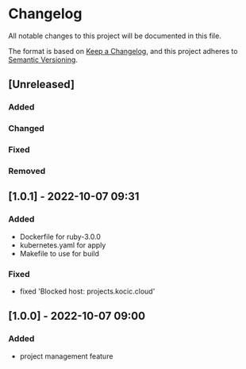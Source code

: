 # Changelog
All notable changes to this project will be documented in this file.

The format is based on [Keep a Changelog](https://keepachangelog.com/en/1.0.0/),
and this project adheres to [Semantic Versioning](https://semver.org/spec/v2.0.0.html).

## [Unreleased]
### Added
### Changed
### Fixed
### Removed

## [1.0.1] - 2022-10-07 09:31
### Added
- Dockerfile for ruby-3.0.0
- kubernetes.yaml for apply
- Makefile to use for build
### Fixed
- fixed 'Blocked host: projects.kocic.cloud'

## [1.0.0] - 2022-10-07 09:00
### Added
- project management feature